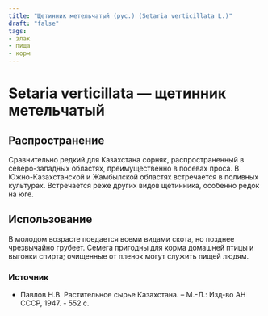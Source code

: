 ```yaml
---
title: "Щетинник метельчатый (рус.) (Setaria verticillata L.)"
draft: "false"
tags:
- злак
- пища
- корм
--- 
```

# Setaria verticillata — щетинник метельчатый
## Распространение
Сравнительно редкий для Казахстана сорняк, распространенный в северо-западных областях, преимущественно в посевах проса. В Южно-Казахстанской и Жамбылской областях встречается в поливных культурах. Встречается реже других видов щетинника, особенно редок на юге.
## Использование
В молодом возрасте поедается всеми видами скота, но позднее чрезвычайно грубеет. Семега пригодны для корма домашней птицы и выгонки спирта; очищенные от пленок могут служить пищей людям.
### Источник
* Павлов Н.В. Растительное сырье Казахстана. – М.-Л.: Изд-во АН СССР, 1947. - 552 с.
